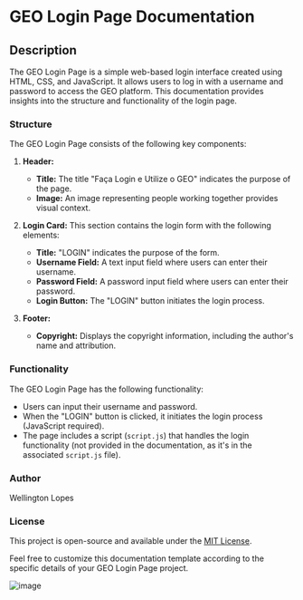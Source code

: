 # GEO Login Page Documentation

## Description
The GEO Login Page is a simple web-based login interface created using HTML, CSS, and JavaScript. It allows users to log in with a username and password to access the GEO platform. This documentation provides insights into the structure and functionality of the login page.

### Structure
The GEO Login Page consists of the following key components:

1. **Header:**
   - **Title:** The title "Faça Login e Utilize o GEO" indicates the purpose of the page.
   - **Image:** An image representing people working together provides visual context.

2. **Login Card:** This section contains the login form with the following elements:
   - **Title:** "LOGIN" indicates the purpose of the form.
   - **Username Field:** A text input field where users can enter their username.
   - **Password Field:** A password input field where users can enter their password.
   - **Login Button:** The "LOGIN" button initiates the login process.

3. **Footer:**
   - **Copyright:** Displays the copyright information, including the author's name and attribution.

### Functionality
The GEO Login Page has the following functionality:

- Users can input their username and password.
- When the "LOGIN" button is clicked, it initiates the login process (JavaScript required).
- The page includes a script (`script.js`) that handles the login functionality (not provided in the documentation, as it's in the associated `script.js` file).

### Author
Wellington Lopes

### License
This project is open-source and available under the [MIT License](LICENSE.md).

Feel free to customize this documentation template according to the specific details of your GEO Login Page project.  

![image](https://github.com/Wellington-lopes/GEO/assets/67521652/03a5894a-cf03-455d-8b8a-b4a9451a13cc)
